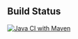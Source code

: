 ## Build Status

[![Java CI with Maven](https://github.com/ConnorYelle/SYSC4806-LAB/actions/workflows/maven.yml/badge.svg)](https://github.com/ConnorYelle/SYSC4806-LAB/actions/workflows/maven.yml)